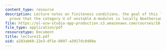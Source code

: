 ```yaml
---
content_type: resource
description: Lecture notes on finiteness conditions. the goal of this lecture is to
  prove that the category U of unstable A-modules is locally Noetherian.
file: https://ol-ocw-studio-app-production.s3.amazonaws.com/courses/18-917-topics-in-algebraic-topology-the-sullivan-conjecture-fall-2007/a283ab6022e3df1e8097a3917dc0480a_lecture15.pdf
file_type: application/pdf
resourcetype: Document
title: lecture15.pdf
uid: a283ab60-22e3-df1e-8097-a3917dc0480a
---
```

